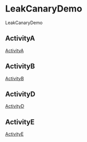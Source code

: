 # LeakCanaryDemo

LeakCanaryDemo

## ActivityA

[ActivityA](https://github.com/xinpengfei520/LeakCanaryDemo/blob/master/screenshot/ActivityA.png)

## ActivityB

[ActivityB](https://github.com/xinpengfei520/LeakCanaryDemo/blob/master/screenshot/ActivityB.png)

## ActivityD

[ActivityD](https://github.com/xinpengfei520/LeakCanaryDemo/blob/master/screenshot/ActivityD.png)

## ActivityE

[ActivityE](https://github.com/xinpengfei520/LeakCanaryDemo/blob/master/screenshot/ActivityE.png)